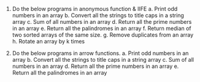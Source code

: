 1. Do the below programs in anonymous function & IIFE
   a. Print odd numbers in an array
   b. Convert all the strings to title caps in a string array
   c. Sum of all numbers in an array
   d. Return all the prime numbers in an array
   e. Return all the palindromes in an array
   f. Return median of two sorted arrays of the same size.
   g. Remove duplicates from an array
   h. Rotate an array by k times

2. Do the below programs in arrow functions.
   a. Print odd numbers in an array
   b. Convert all the strings to title caps in a string array
   c. Sum of all numbers in an array
   d. Return all the prime numbers in an array
   e. Return all the palindromes in an array
